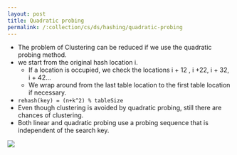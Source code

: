 ```yaml
---
layout: post
title: Quadratic probing
permalink: /:collection/cs/ds/hashing/quadratic-probing
---
```


- The problem of Clustering can be reduced if we use the quadratic probing method.
- we start from the original hash location i.
  - If a location is occupied, we check the locations i + 12 , i +22, i + 32, i + 42...
  - We wrap around from the last table location to the first table location if necessary.
- `rehash(key) = (n+k^2) % tableSize`
- Even though clustering is avoided by quadratic probing, still there are chances of clustering.
- Both linear and quadratic probing use a probing sequence that is independent of the search key.

![]({{site.cdn}}/cse/ds/hashing/quadratic-probing.png)
